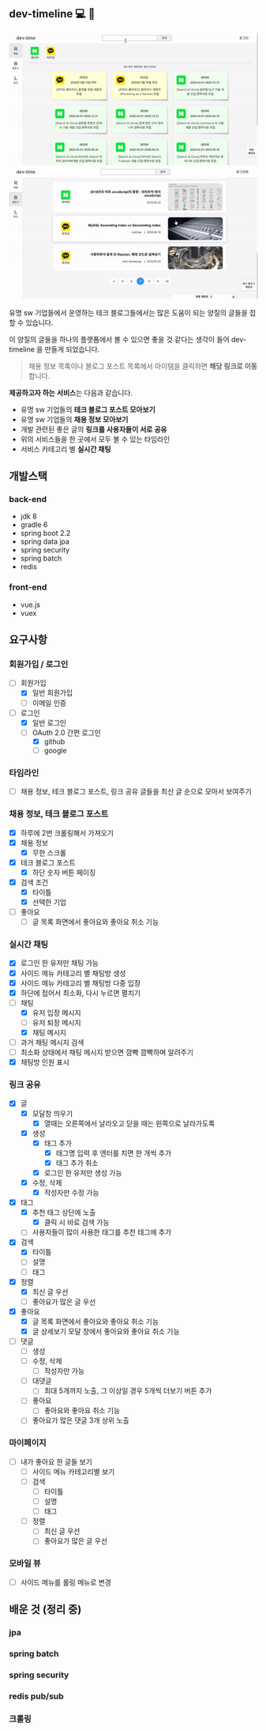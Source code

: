 ## dev-timeline  &#128187; &#128064;
![screenshot1](./screenshot1.gif)
![screenshot2](./screenshot2.gif)

유명 sw 기업들에서 운영하는 테크 블로그들에서는 많은 도움이 되는 양질의 글들을 접할 수 있습니다.

이 양질의 글들을 하나의 플랫폼에서 볼 수 있으면 좋을 것 같다는 생각이 들어 dev-timeline 을 만들게 되었습니다.

>채용 정보 목록이나 블로그 포스트 목록에서 아이템을 클릭하면 **해당 링크로 이동**합니다.

**제공하고자 하는 서비스**는 다음과 같습니다.
- 유명 sw 기업들의 **테크 블로그 포스트 모아보기**
- 유명 sw 기업들의 **채용 정보 모아보기**
- 개발 관련된 좋은 글의 **링크를 사용자들이 서로 공유**
- 위의 서비스들을 한 곳에서 모두 볼 수 있는 타임라인
- 서비스 카테고리 별 **실시간 채팅**
  


## 개발스택
### back-end
- jdk 8
- gradle 6
- spring boot 2.2
- spring data jpa
- spring security
- spring batch
- redis

### front-end
- vue.js
- vuex

## 요구사항
### 회원가입 / 로그인
- [ ] 회원가입
  - [x] 일반 회원가입
  - [ ] 이메일 인증
- [ ] 로그인
  - [x] 일반 로그인
  - [ ] OAuth 2.0 간편 로그인
    - [x] github
    - [ ] google

### 타임라인
- [ ] 채용 정보, 테크 블로그 포스트, 링크 공유 글들을 최신 글 순으로 모아서 보여주기

### 채용 정보, 테크 블로그 포스트
- [x] 하루에 2번 크롤링해서 가져오기
- [x] 채용 정보
  - [x] 무한 스크롤
- [x] 테크 블로그 포스트
  - [x] 하단 숫자 버튼 페이징
- [x] 검색 조건
  - [x] 타이틀
  - [x] 선택한 기업
- [ ] 좋아요
  - [ ] 글 목록 화면에서 좋아요와 좋아요 취소 기능

### 실시간 채팅
- [x] 로그인 한 유저만 채팅 가능
- [x] 사이드 메뉴 카테고리 별 채팅방 생성
- [x] 사이드 메뉴 카테고리 별 채팅방 다중 입장
- [x] 하단에 접어서 최소화, 다시 누르면 펼치기
- [ ] 채팅
  - [x] 유저 입장 메시지
  - [ ] 유저 퇴장 메시지
  - [x] 채팅 메시지
- [ ] 과거 채팅 메시지 검색
- [ ] 최소화 상태에서 채팅 메시지 받으면 깜빡 깜빡하며 알려주기
- [x] 채팅방 인원 표시 

### 링크 공유
- [x] 글
  - [x] 모달창 띄우기
    - [x] 열때는 오른쪽에서 날라오고 닫을 때는 왼쪽으로 날라가도록 
  - [x] 생성
    - [x] 태그 추가
      - [x] 태그명 입력 후 엔터를 치면 한 개씩 추가
      - [x] 태그 추가 취소
    - [x] 로그인 한 유저만 생성 가능
  - [x] 수정, 삭제
    - [x] 작성자만 수정 가능
- [x] 태그
  - [x] 추천 태그 상단에 노출
    - [x] 클릭 시 바로 검색 가능
  - [ ] 사용자들이 많이 사용한 태그를 추천 태그에 추가
- [x] 검색
  - [x] 타이틀
  - [ ] 설명
  - [ ] 태그
- [x] 정렬
  - [x] 최신 글 우선
  - [ ] 좋아요가 많은 글 우선
- [x] 좋아요
  - [x] 글 목록 화면에서 좋아요와 좋아요 취소 기능
  - [x] 글 상세보기 모달 창에서 좋아요와 좋아요 취소 기능
- [ ] 댓글
  - [ ] 생성
  - [ ] 수정, 삭제
    - [ ] 작성자만 가능
  - [ ] 대댓글
    - [ ] 최대 5개까지 노출, 그 이상일 경우 5개씩 더보기 버튼 추가
  - [ ] 좋아요
    - [ ] 좋아요와 좋아요 취소 기능
  - [ ] 좋아요가 많은 댓글 3개 상위 노출

### 마이페이지
- [ ] 내가 좋아요 한 글들 보기
  - [ ] 사이드 메뉴 카테고리별 보기
  - [ ] 검색
    - [ ] 타이틀
    - [ ] 설명
    - [ ] 태그
  - [ ] 정렬
    - [ ] 최신 글 우선
    - [ ] 좋아요가 많은 글 우선

### 모바일 뷰
- [ ] 사이드 메뉴를 롤링 메뉴로 변경


## 배운 것 (정리 중)
### jpa

### spring batch

### spring security

### redis pub/sub

### 크롤링


<!-- ## 화면 뷰
<img src="./screenshot/1.PNG" style="max-height:300px;"></img>
<img src="./screenshot/2.PNG" style="max-height:300px;"></img>
<img src="./screenshot/7.PNG" style="max-height:300px;"></img>
<img src="./screenshot/8.PNG" style="max-height:300px;"></img>
<img src="./screenshot/9.PNG" style="max-height:300px;"></img>
<img src="./screenshot/10.PNG" style="max-height:300px;"></img>
<img src="./screenshot/11.PNG" style="max-height:300px;"></img>
<img src="./screenshot/13.PNG" style="max-height:300px;"></img>
<img src="./screenshot/16.PNG" style="max-height:300px;"></img> -->